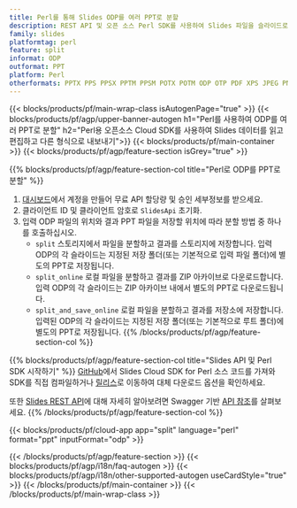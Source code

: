 ```yaml
---
title: Perl를 통해 Slides ODP를 여러 PPT로 분할
description: REST API 및 오픈 소스 Perl SDK를 사용하여 Slides 파일을 슬라이드로 분할
family: slides
platformtag: perl
feature: split
informat: ODP
outformat: PPT
platform: Perl
otherformats: PPTX PPS PPSX PPTM PPSM POTX POTM ODP OTP PDF XPS JPEG PNG BMP TIFF SVG HTML5 GIF XAML
---
```


{{< blocks/products/pf/main-wrap-class isAutogenPage="true" >}}
{{< blocks/products/pf/agp/upper-banner-autogen h1="Perl를 사용하여 ODP를 여러 PPT로 분할" h2="Perl용 오픈소스 Cloud SDK를 사용하여 Slides 데이터를 읽고 편집하고 다른 형식으로 내보내기">}}
{{< blocks/products/pf/main-container >}}
{{< blocks/products/pf/agp/feature-section isGrey="true" >}}

{{% blocks/products/pf/agp/feature-section-col title="Perl로 ODP를 PPT로 분할" %}}
1. <a href="https://dashboard.aspose.cloud/">대시보드</a>에서 계정을 만들어 무료 API 할당량 및 승인 세부정보를 받으세요.
1. 클라이언트 ID 및 클라이언트 암호로 ```SlidesApi``` 초기화.
1. 입력 ODP 파일의 위치와 결과 PPT 파일을 저장할 위치에 따라 분할 방법 중 하나를 호출하십시오.
    - ```split``` 스토리지에서 파일을 분할하고 결과를 스토리지에 저장합니다. 입력 ODP의 각 슬라이드는 지정된 저장 폴더(또는 기본적으로 입력 파일 폴더)에 별도의 PPT로 저장됩니다.
    - ```split_online``` 로컬 파일을 분할하고 결과를 ZIP 아카이브로 다운로드합니다. 입력 ODP의 각 슬라이드는 ZIP 아카이브 내에서 별도의 PPT로 다운로드됩니다.
    - ```split_and_save_online``` 로컬 파일을 분할하고 결과를 저장소에 저장합니다. 입력된 ODP의 각 슬라이드는 지정된 저장 폴더(또는 기본적으로 루트 폴더)에 별도의 PPT로 저장됩니다.
{{% /blocks/products/pf/agp/feature-section-col %}}

{{% blocks/products/pf/agp/feature-section-col title="Slides API 및 Perl SDK 시작하기" %}}
[GitHub](https://github.com/aspose-slides-cloud/aspose-slides-cloud-perl)에서 Slides Cloud SDK for Perl 소스 코드를 가져와 SDK를 직접 컴파일하거나 [릴리스](https://releases.aspose.cloud/)로 이동하여 대체 다운로드 옵션을 확인하세요.

또한 [Slides REST API](https://products.aspose.cloud/slides/curl/)에 대해 자세히 알아보려면 Swagger 기반 [API 참조](https://apireference.aspose.cloud/slides/)를 살펴보세요.
{{% /blocks/products/pf/agp/feature-section-col %}}

{{< blocks/products/pf/cloud-app app="split" language="perl" format="ppt" inputFormat="odp" >}}

{{< /blocks/products/pf/agp/feature-section >}}
{{< blocks/products/pf/agp/i18n/faq-autogen >}}
{{< blocks/products/pf/agp/i18n/other-supported-autogen useCardStyle="true" >}}
{{< /blocks/products/pf/main-container >}}
{{< /blocks/products/pf/main-wrap-class >}}